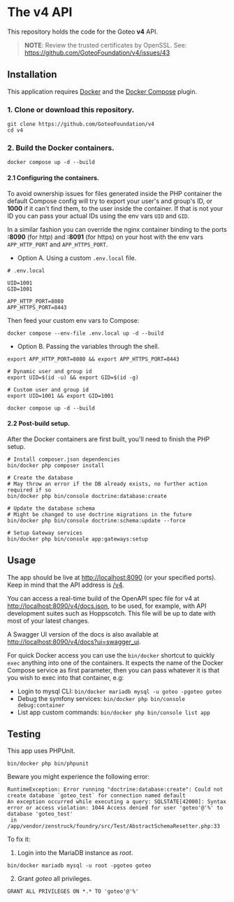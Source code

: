 # The v4 API
This repository holds the code for the Goteo **v4** API.

> **NOTE**: Review the trusted certificates by OpenSSL. See: https://github.com/GoteoFoundation/v4/issues/43

## Installation
This application requires [Docker](https://docs.docker.com/get-docker/) and the [Docker Compose](https://docs.docker.com/compose/install/) plugin.

### 1. Clone or download this repository.

```shell
git clone https://github.com/GoteoFoundation/v4
cd v4
```

### 2. Build the Docker containers.

```shell
docker compose up -d --build
```

#### 2.1 Configuring the containers.

To avoid ownership issues for files generated inside the PHP container the default Compose config will try to export your user's and group's ID, or **1000** if it can't find them, to the user inside the container. If that is not your ID you can pass your actual IDs using the env vars `UID` and  `GID`.

In a similar fashion you can override the nginx container binding to the ports **:8090** (for http) and **:8091** (for https) on your host with the env vars `APP_HTTP_PORT` and `APP_HTTPS_PORT`.

- Option A. Using a custom `.env.local` file.
```dotenv
# .env.local

UID=1001
GID=1001

APP_HTTP_PORT=8080
APP_HTTPS_PORT=8443
```

Then feed your custom env vars to Compose:
```shell
docker compose --env-file .env.local up -d --build
```

- Option B. Passing the variables through the shell.
```shell
export APP_HTTP_PORT=8080 && export APP_HTTPS_PORT=8443

# Dynamic user and group id
export UID=$(id -u) && export GID=$(id -g)

# Custom user and group id
export UID=1001 && export GID=1001

docker compose up -d --build
```

#### 2.2 Post-build setup.

After the Docker containers are first built, you'll need to finish the PHP setup.
```shell
# Install composer.json dependencies
bin/docker php composer install

# Create the database
# May throw an error if the DB already exists, no further action required if so
bin/docker php bin/console doctrine:database:create

# Update the database schema
# Might be changed to use doctrine migrations in the future
bin/docker php bin/console doctrine:schema:update --force

# Setup Gateway services
bin/docker php bin/console app:gateways:setup
```

## Usage

The app should be live at [http://localhost:8090](http://localhost:8090) (or your specified ports). Keep in mind that the API address is [/v4](http://localhost:8090/v4).

You can access a real-time build of the OpenAPI spec file for v4 at [http://localhost:8090/v4/docs.json](http://localhost:8090/v4/docs.json), to be used, for example, with API development suites such as Hoppscotch. This file will be up to date with most of your latest changes.

A Swagger UI version of the docs is also available at [http://localhost:8090/v4/docs?ui=swagger_ui](http://localhost:8090/v4/docs?ui=swagger_ui).

For quick Docker access you can use the `bin/docker` shortcut to quickly `exec` anything into one of the containers. It expects the name of the Docker Compose service as first parameter, then you can pass whatever it is that you wish to exec into that container, e.g:

- Login to mysql CLI: `bin/docker mariadb mysql -u goteo -pgoteo goteo`
- Debug the symfony services: `bin/docker php bin/console debug:container`
- List app custom commands: `bin/docker php bin/console list app`

## Testing

This app uses PHPUnit.

```shell
bin/docker php bin/phpunit
```

Beware you might experience the following error:

```
RuntimeException: Error running "doctrine:database:create": Could not create database `goteo_test` for connection named default
An exception occurred while executing a query: SQLSTATE[42000]: Syntax error or access violation: 1044 Access denied for user 'goteo'@'%' to database 'goteo_test'
 in /app/vendor/zenstruck/foundry/src/Test/AbstractSchemaResetter.php:33
```

To fix it:

1. Login into the MariaDB instance as *root*.
```shell
bin/docker mariadb mysql -u root -pgoteo goteo
```

2. Grant *goteo* all privileges.
```mysql
GRANT ALL PRIVILEGES ON *.* TO 'goteo'@'%'
```
